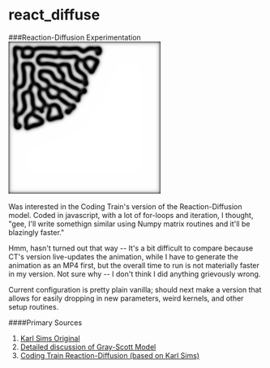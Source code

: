 # react_diffuse
###Reaction-Diffusion Experimentation
![vanilla reaction](https://raw.githubusercontent.com/soilstack/react_diffuse/master/example.png)

Was interested in the Coding Train's version of the Reaction-Diffusion model.  Coded in javascript, with a lot of 
for-loops and iteration, I thought, "gee, I'll write somethign similar using Numpy matrix 
routines and it'll be blazingly faster."  

Hmm, hasn't turned out that way -- It's a bit 
difficult to compare because CT's version live-updates the animation, while I have to 
generate the animation as an MP4 first,  but the overall time to run is not materially 
faster in my version.  Not sure  why -- I don't think I did anything grievously wrong.  

Current configuration is pretty plain vanilla; should next make a version that allows for easily
dropping in new parameters, weird kernels, and other setup routines.


####Primary Sources
1. [Karl Sims Original](http://karlsims.com/rd.html)
1. [Detailed discussion of Gray-Scott Model](http://mrob.com/pub/comp/xmorphia/)
1. [Coding Train Reaction-Diffusion (based on Karl Sims)](https://www.youtube.com/watch?v=BV9ny785UNc&t=2100s)
